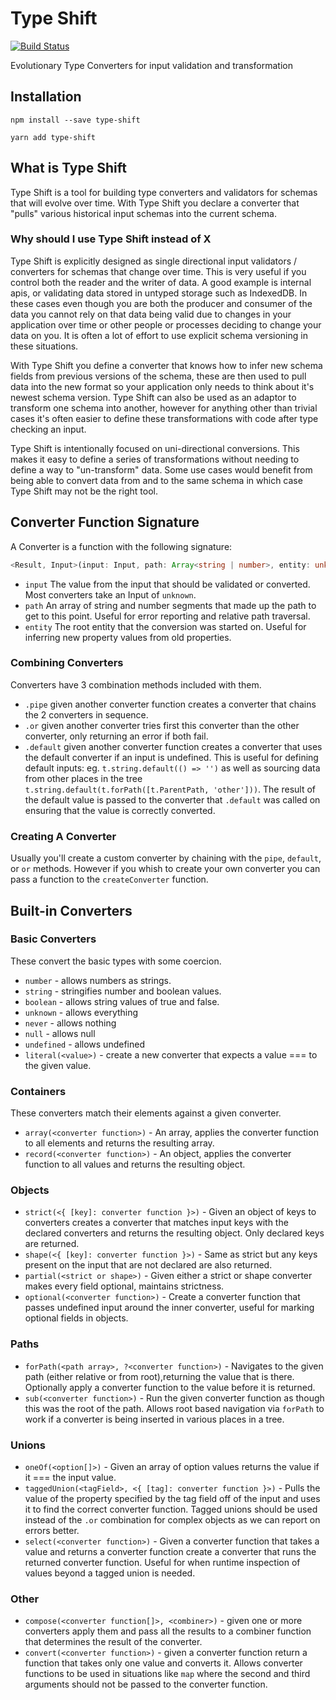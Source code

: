 # Type Shift
[![Build Status](https://travis-ci.com/RateGravity/type-shift.svg?branch=master)](https://travis-ci.com/RateGravity/type-shift)

Evolutionary Type Converters for input validation and transformation

## Installation
`npm install --save type-shift`

`yarn add type-shift`

## What is Type Shift
Type Shift is a tool for building type converters and validators for schemas that will evolve over time. With Type Shift you declare a converter that "pulls" various historical input schemas into the current schema.

### Why should I use Type Shift instead of X
Type Shift is explicitly designed as single directional input validators / converters for schemas that change over time. This is very useful if you control both the reader and the writer of data. A good example is internal apis, or validating data stored in untyped storage such as IndexedDB. In these cases even though you are both the producer and consumer of the data you cannot rely on that data being valid due to changes in your application over time or other people or processes deciding to change your data on you. It is often a lot of effort to use explicit schema versioning in these situations.

With Type Shift you define a converter that knows how to infer new schema fields from previous versions of the schema, these are then used to pull data into the new format so your application only needs to think about it's newest schema version. Type Shift can also be used as an adaptor to transform one schema into another, however for anything other than trivial cases it's often easier to define these transformations with code after type checking an input.

Type Shift is intentionally focused on uni-directional conversions. This makes it easy to define a series of transformations without needing to define a way to "un-transform" data. Some use cases would benefit from being able to convert data from and to the same schema in which case Type Shift may not be the right tool.

## Converter Function Signature
A Converter is a function with the following signature:
```ts
<Result, Input>(input: Input, path: Array<string | number>, entity: unknown) => Result;
```
- `input` The value from the input that should be validated or converted. Most converters take an Input of `unknown`.
- `path` An array of string and number segments that made up the path to get to this point. Useful for error reporting and relative path traversal.
- `entity` The root entity that the conversion was started on. Useful for inferring new property values from old properties.

### Combining Converters
Converters have 3 combination methods included with them.
- `.pipe` given another converter function creates a converter that chains the 2 converters in sequence.
- `.or` given another converter tries first this converter than the other converter, only returning an error if both fail.
- `.default` given another converter function creates a converter that uses the default converter if an input is undefined. This is useful for defining default inputs: eg. `t.string.default(() => '')` as well as sourcing data from other places in the tree `t.string.default(t.forPath([t.ParentPath, 'other']))`. The result of the default value is passed to the converter that `.default` was called on ensuring that the value is correctly converted.

### Creating A Converter
Usually you'll create a custom converter by chaining with the `pipe`, `default`, or `or` methods. However if you whish to create your own converter you can pass a function to the `createConverter` function.

## Built-in Converters

### Basic Converters
These convert the basic types with some coercion.
- `number` - allows numbers as strings.
- `string` - stringifies number and boolean values.
- `boolean` - allows string values of true and false.
- `unknown` - allows everything
- `never` - allows nothing
- `null` - allows null
- `undefined` - allows undefined
- `literal(<value>)` - create a new converter that expects a value === to the given value.

### Containers
These converters match their elements against a given converter.
- `array(<converter function>)` - An array, applies the converter function to all elements and returns the resulting array.
- `record(<converter function>)` - An object, applies the converter function to all values and returns the resulting object.

### Objects
- `strict(<{ [key]: converter function }>)` - Given an object of keys to converters creates a converter that matches input keys with the declared converters and returns the resulting object. Only declared keys are returned.
- `shape(<{ [key]: converter function }>)` - Same as strict but any keys present on the input that are not declared are also returned.
- `partial(<strict or shape>)` - Given either a strict or shape converter makes every field optional, maintains strictness.
- `optional(<converter function>)` - Create a converter function that passes undefined input around the inner converter, useful for marking optional fields in objects.

### Paths
- `forPath(<path array>, ?<converter function>)` - Navigates to the given path (either relative or from root),returning the value that is there. Optionally apply a converter function to the value before it is returned.
- `sub(<converter function>)` - Run the given converter function as though this was the root of the path. Allows root based navigation via `forPath` to work if a converter is being inserted in various places in a tree.

### Unions
- `oneOf(<option[]>)` - Given an array of option values returns the value if it === the input value.
-  `taggedUnion(<tagField>, <{ [tag]: converter function }>)` - Pulls the value of the property specified by the tag field off of the input and uses it to find the correct converter function. Tagged unions should be used instead of the `.or` combination for complex objects as we can report on errors better.
- `select(<converter function>)` - Given a converter function that takes a value and returns a converter function create a converter that runs the returned converter function. Useful for when runtime inspection of values beyond a tagged union is needed.

### Other
- `compose(<converter function[]>, <combiner>)` - given one or more converters apply them and pass all the results to a combiner function that determines the result of the converter.
- `convert(<converter function>)` - given a converter function return a function that takes only one value and converts it. Allows converter functions to be used in situations like `map` where the second and third arguments should not be passed to the converter function.
